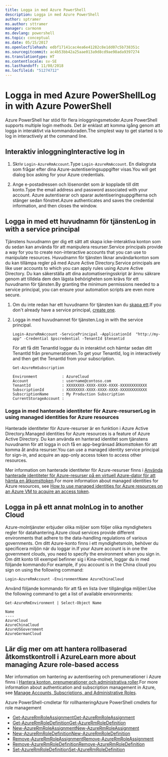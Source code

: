 ```yaml
---
title: Logga in med Azure PowerShell
description: Logga in med Azure PowerShell
author: sptramer
ms.author: sttramer
manager: carmonm
ms.devlang: powershell
ms.topic: conceptual
ms.date: 05/15/2017
ms.openlocfilehash: edbf17141cac4ea6e41282c8e1dd07c5b738351c
ms.sourcegitcommit: ac4b53bb42a25aae013a9d8cd9ae98ada9397274
ms.translationtype: HT
ms.contentlocale: sv-SE
ms.lasthandoff: 11/08/2018
ms.locfileid: "51274712"
---
```

# <a name="log-in-with-azure-powershell"></a><span data-ttu-id="77c00-103">Logga in med Azure PowerShell</span><span class="sxs-lookup"><span data-stu-id="77c00-103">Log in with Azure PowerShell</span></span>

<span data-ttu-id="77c00-104">Azure PowerShell har stöd för flera inloggningsmetoder.</span><span class="sxs-lookup"><span data-stu-id="77c00-104">Azure PowerShell supports multiple login methods.</span></span> <span data-ttu-id="77c00-105">Det är enklast att komma igång genom att logga in interaktivt via kommandoraden.</span><span class="sxs-lookup"><span data-stu-id="77c00-105">The simplest way to get started is to log in interactively at the command line.</span></span>

## <a name="interactive-log-in"></a><span data-ttu-id="77c00-106">Interaktiv inloggning</span><span class="sxs-lookup"><span data-stu-id="77c00-106">Interactive log in</span></span>

1. <span data-ttu-id="77c00-107">Skriv `Login-AzureRmAccount`.</span><span class="sxs-lookup"><span data-stu-id="77c00-107">Type `Login-AzureRmAccount`.</span></span> <span data-ttu-id="77c00-108">En dialogruta som frågar efter dina Azure-autentiseringsuppgifter visas.</span><span class="sxs-lookup"><span data-stu-id="77c00-108">You will get dialog box asking for your Azure credentials.</span></span>

2. <span data-ttu-id="77c00-109">Ange e-postadressen och lösenordet som är kopplade till ditt konto.</span><span class="sxs-lookup"><span data-stu-id="77c00-109">Type the email address and password associated with your account.</span></span> <span data-ttu-id="77c00-110">Azure autentiserar och sparar autentiseringsuppgifterna och stänger sedan fönstret.</span><span class="sxs-lookup"><span data-stu-id="77c00-110">Azure authenticates and saves the credential information, and then closes the window.</span></span>

## <a name="log-in-with-a-service-principal"></a><span data-ttu-id="77c00-111">Logga in med ett huvudnamn för tjänsten</span><span class="sxs-lookup"><span data-stu-id="77c00-111">Log in with a service principal</span></span>

<span data-ttu-id="77c00-112">Tjänstens huvudnamn ger dig ett sätt att skapa icke-interaktiva konton som du sedan kan använda för att manipulera resurser.</span><span class="sxs-lookup"><span data-stu-id="77c00-112">Service principals provide a way for you to create non-interactive accounts that you can use to manipulate resources.</span></span> <span data-ttu-id="77c00-113">Huvudnamn för tjänsten liknar användarkonton som du kan tillämpa regler på med Azure Active Directory.</span><span class="sxs-lookup"><span data-stu-id="77c00-113">Service principals are like user accounts to which you can apply rules using Azure Active Directory.</span></span> <span data-ttu-id="77c00-114">Du kan säkerställa att dina automatiseringsskript är ännu säkrare genom att tilldela dem den lägsta behörigheten som krävs för ett huvudnamn för tjänsten.</span><span class="sxs-lookup"><span data-stu-id="77c00-114">By granting the minimum permissions needed to a service principal, you can ensure your automation scripts are even more secure.</span></span>

1. <span data-ttu-id="77c00-115">Om du inte redan har ett huvudnamn för tjänsten kan du [skapa ett](create-azure-service-principal-azureps.md).</span><span class="sxs-lookup"><span data-stu-id="77c00-115">If you don't already have a service principal, [create one](create-azure-service-principal-azureps.md).</span></span>

2. <span data-ttu-id="77c00-116">Logga in med huvudnamnet för tjänsten.</span><span class="sxs-lookup"><span data-stu-id="77c00-116">Log in with the service principal.</span></span>

    ```powershell-interactive
    Login-AzureRmAccount -ServicePrincipal -ApplicationId  "http://my-app" -Credential $pscredential -TenantId $tenantid
    ```

    <span data-ttu-id="77c00-117">För att få ditt TenantId loggar du in interaktivt och hämtar sedan ditt TenantId från prenumerationen.</span><span class="sxs-lookup"><span data-stu-id="77c00-117">To get your TenantId, log in interactively and then get the TenantId from your subscription.</span></span>

    ```powershell-interactive
    Get-AzureRmSubscription
    ```

    ```output
    Environment           : AzureCloud
    Account               : username@contoso.com
    TenantId              : XXXXXXXX-XXXX-XXXX-XXXX-XXXXXXXXXXXX
    SubscriptionId        : XXXXXXXX-XXXX-XXXX-XXXX-XXXXXXXXXXXX
    SubscriptionName      : My Production Subscription
    CurrentStorageAccount :
    ```

### <a name="log-in-using-managed-identities-for-azure-resources"></a><span data-ttu-id="77c00-118">Logga in med hanterade identiteter för Azure-resurser</span><span class="sxs-lookup"><span data-stu-id="77c00-118">Log in using managed identities for Azure resources</span></span>

<span data-ttu-id="77c00-119">Hanterade identiteter för Azure-resurser är en funktion i Azure Active Directory.</span><span class="sxs-lookup"><span data-stu-id="77c00-119">Managed identities for Azure resources is a feature of Azure Active Directory.</span></span> <span data-ttu-id="77c00-120">Du kan använda en hanterad identitet som tjänstens huvudnamn för att logga in och få en app-begränsad åtkomsttoken för att komma åt andra resurser.</span><span class="sxs-lookup"><span data-stu-id="77c00-120">You can use a managed identity service principal for sign-in, and acquire an app-only access token to access other resources.</span></span>

<span data-ttu-id="77c00-121">Mer information om hanterade identiteter för Azure-resurser finns i [Använda hanterade identiteter för Azure-resurser på en virtuell Azure-dator för att hämta en åtkomsttoken](/azure/active-directory/managed-identities-azure-resources/how-to-use-vm-token).</span><span class="sxs-lookup"><span data-stu-id="77c00-121">For more information about managed identities for Azure resources, see [How to use managed identities for Azure resources on an Azure VM to acquire an access token](/azure/active-directory/managed-identities-azure-resources/how-to-use-vm-token).</span></span>

## <a name="log-in-to-another-cloud"></a><span data-ttu-id="77c00-122">Logga in på ett annat moln</span><span class="sxs-lookup"><span data-stu-id="77c00-122">Log in to another Cloud</span></span>

<span data-ttu-id="77c00-123">Azure-molntjänster erbjuder olika miljöer som följer olika myndigheters regler för datahantering.</span><span class="sxs-lookup"><span data-stu-id="77c00-123">Azure cloud services provide different environments that adhere to the data-handling regulations of various governments.</span></span> <span data-ttu-id="77c00-124">Om ditt Azure-konto finns i ett myndighetsmoln, behöver du specificera miljön när du loggar in.</span><span class="sxs-lookup"><span data-stu-id="77c00-124">If your Azure account is in one the government clouds, you need to specify the environment when you sign in.</span></span> <span data-ttu-id="77c00-125">Om ditt konto till exempel befinner sig i Kina-molnet, loggar du in med följande kommando:</span><span class="sxs-lookup"><span data-stu-id="77c00-125">For example, if you account is in the China cloud you sign on using the following command:</span></span>

```powershell-interactive
Login-AzureRmAccount -EnvironmentName AzureChinaCloud
```

<span data-ttu-id="77c00-126">Använd följande kommando för att få en lista över tillgängliga miljöer:</span><span class="sxs-lookup"><span data-stu-id="77c00-126">Use the following command to get a list of available environments:</span></span>

```powershell-interactive
Get-AzureRmEnvironment | Select-Object Name
```

```output
Name
----
AzureCloud
AzureChinaCloud
AzureUSGovernment
AzureGermanCloud
```

## <a name="learn-more-about-managing-azure-role-based-access"></a><span data-ttu-id="77c00-127">Lär dig mer om att hantera rollbaserad åtkomstkontroll i Azure</span><span class="sxs-lookup"><span data-stu-id="77c00-127">Learn more about managing Azure role-based access</span></span>

<span data-ttu-id="77c00-128">Mer information om hantering av autentisering och prenumerationer i Azure finns i [Hantera konton, prenumerationer och administrativa roller](/azure/active-directory/role-based-access-control-configure).</span><span class="sxs-lookup"><span data-stu-id="77c00-128">For more information about authentication and subscription management in Azure, see [Manage Accounts, Subscriptions, and Administrative Roles](/azure/active-directory/role-based-access-control-configure).</span></span>

<span data-ttu-id="77c00-129">Azure PowerShell-cmdletar för rollhantering</span><span class="sxs-lookup"><span data-stu-id="77c00-129">Azure PowerShell cmdlets for role management</span></span>

* [<span data-ttu-id="77c00-130">Get-AzureRmRoleAssignment</span><span class="sxs-lookup"><span data-stu-id="77c00-130">Get-AzureRmRoleAssignment</span></span>](/powershell/module/AzureRM.Resources/Get-AzureRmRoleAssignment)
* [<span data-ttu-id="77c00-131">Get-AzureRmRoleDefinition</span><span class="sxs-lookup"><span data-stu-id="77c00-131">Get-AzureRmRoleDefinition</span></span>](/powershell/module/AzureRM.Resources/Get-AzureRmRoleDefinition)
* [<span data-ttu-id="77c00-132">New-AzureRmRoleAssignment</span><span class="sxs-lookup"><span data-stu-id="77c00-132">New-AzureRmRoleAssignment</span></span>](/powershell/module/AzureRM.Resources/New-AzureRmRoleAssignment)
* [<span data-ttu-id="77c00-133">New-AzureRmRoleDefinition</span><span class="sxs-lookup"><span data-stu-id="77c00-133">New-AzureRmRoleDefinition</span></span>](/powershell/module/AzureRM.Resources/New-AzureRmRoleDefinition)
* [<span data-ttu-id="77c00-134">Remove-AzureRmRoleAssignment</span><span class="sxs-lookup"><span data-stu-id="77c00-134">Remove-AzureRmRoleAssignment</span></span>](/powershell/module/AzureRM.Resources/Remove-AzureRmRoleAssignment)
* [<span data-ttu-id="77c00-135">Remove-AzureRmRoleDefinition</span><span class="sxs-lookup"><span data-stu-id="77c00-135">Remove-AzureRmRoleDefinition</span></span>](/powershell/module/AzureRM.Resources/Remove-AzureRmRoleDefinition)
* [<span data-ttu-id="77c00-136">Set-AzureRmRoleDefinition</span><span class="sxs-lookup"><span data-stu-id="77c00-136">Set-AzureRmRoleDefinition</span></span>](/powershell/moduel/AzureRM.Resources/Set-AzureRmRoleDefinition)

